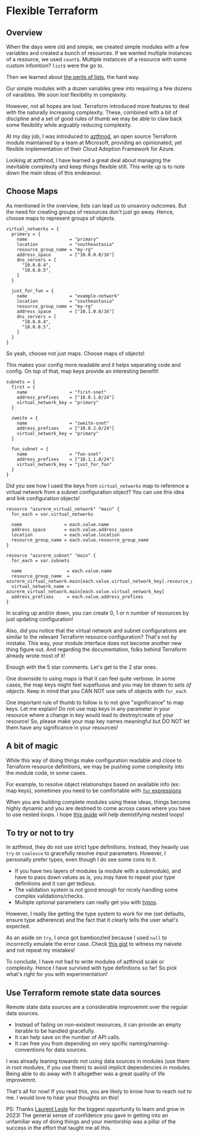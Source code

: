 # Flexible Terraform

## Overview

When the days were old and simple, we created simple modules with a few
variables and created a bunch of resources. If we wanted multiple instances of
a resource, we used `count`s. Multiple instances of
a resource with some custom infomtion? `list`s were the go to.

Then we learned about [the perils of
lists](https://faun.pub/terraform-deleting-an-element-from-a-list-cb5bdadc8bbd),
the hard way.

Our simple modules with a dozen variables grew into requiring a few dozens of
varaibles. We soon lost flexibility in complexity.

However, not all hopes are lost. Terraform introduced more features to deal
with the naturally increasing complexity. These, combined with a bit of
discipline and a set of good rules of thumb we may be able to claw back some
flexibility while arguably reducing complexity.

At my day job, I was introduced to
[aztfmod](https://github.com/aztfmod/terraform-azurerm-caf), an open source
Terraform module maintained by a team at Microsoft, providing an opinionated,
yet flexible implementation of their Cloud Adoption Framework for Azure.

Looking at aztfmod, I have learned a great deal about managing the inevitable
complexity and keep things flexible still. This write up is to note down the
main ideas of this endeavour.

## Choose Maps

As mentioned in the overview, lists can lead us to unsavory outcomes. But the
need for creating groups of resources don't just go away. Hence, choose maps to
represent groups of objects.

```
virtual_networks = {
  primary = {
    name                = "primary"
    location            = "southeastasia"
    resource_group_name = "my-rg"
    address_space       = ["10.0.0.0/16"]
    dns_servers = [
      "10.0.0.4",
      "10.0.0.5",
    ]
  }

  just_for_fun = {
    name                = "example-network"
    location            = "southeastasia"
    resource_group_name = "my-rg"
    address_space       = ["10.1.0.0/16"]
    dns_servers = [
      "10.0.0.4",
      "10.0.0.5",
    ]
  }
}
```

So yeah, choose not just maps. Choose maps of objects!

This makes your config more readable and it helps separating code and config.
On top of that, map keys provide an interesting benefit!

```
subnets = {
  first = {
    name                = "first-snet"
    address_prefixes    = ["10.0.1.0/24"]
    virtual_network_key = "primary"
  }

  zweite = {
    name                = "zweite-snet"
    address_prefixes    = ["10.0.2.0/24"]
    virtual_network_key = "primary"
  }

  fun_subnet = {
    name                = "fun-snet"
    address_prefixes    = ["10.1.1.0/24"]
    virtual_network_key = "just_for_fun"
  }
}
```

Did you see how I used the keys from `virtual_networks` map to reference
a virtual network from a subnet configuration object? You can use this idea and
link configuration objects!

```
resource "azurerm_virtual_network" "main" {
  for_each = var.virtual_networks

  name                = each.value.name
  address_space       = each.value.address_space
  location            = each.value.location
  resource_group_name = each.value.resource_group_name
}

resource "azurerm_subnet" "main" {
  for_each = var.subnets

  name                 = each.value.name
  resource_group_name  = azurerm_virtual_network.main[each.value.virtual_network_key].resource_group_name
  virtual_network_name = azurerm_virtual_network.main[each.value.virtual_network_key]
  address_prefixes     = each.value.address_prefixes
}
```

In scaling up and/or down, you can create 0, 1 or n number of resources by
just updating configuration!

Also, did you notice that the virtual network and subnet configurations are
similar to the relevant Terraform resource configuration? That's not by
mistake. This way, your module interface does not become another new thing
figure out.  And regarding the documentation, folks behind Terraform already
wrote most of it!

Enough with the 5 star comments. Let's get to the 2 star ones.

One downside to using maps is that it can feel quite verbose. In some cases,
the map keys might feel supefluous and you may be drawn to *sets of objects*.
Keep in mind that you CAN NOT use sets of objects with `for_each`

One important rule of thumb to follow is to not give "significance" to map
keys. Let me explain! Do not use map keys in any parameter in your resource
where a change in key would lead to destroy/create of your resource!  So,
please make your map key names meaningful but DO NOT let them have any
significance in your resources!

## A bit of magic

While this way of doing things make configuration readable and close to
Terraform resource definitions, we may be pushing some complexity into the
module code, in some cases.

For example, to resolve object relationships based on available info (ex: map
keys), sometimes you need to be comfortable with [`for`
expressions](https://developer.hashicorp.com/terraform/language/expressions/for)

When you are building complete modules using these ideas, things become highly
dynamic and you are destined to come across cases where you have to use nested
loops. I hope [this
guide](https://gist.github.com/chanux/e9ebabb46169b9d2c46c331f56da4800) will
help demistifying nested loops!

## To try or not to try

In aztfmod, they do not use strict type definitions. Instead, they heavily use
`try` or `coalesce` to gracefully resolve input parameters. However,
I personally prefer types, even though I do see some cons to it.

- If you have two layers of modules (a module with a submodule), and have to
  pass down values as is,  you may have to repeat your type definitions and it
  can get tedious.
- The validation system is not good enough for nicely handling some complex
  validations/checks.
- Multiple optional parameters can really get you with
  [typos](https://gist.github.com/chanux/8afa8c25bc198187eee892ab54063f3c).

However, I really like getting the type system to work for me (set defaults,
ensure type adherence) and the fact that it clearly tells the user what's
expected.

As an aside on `try`, I once got bamboozled because I used `null` to
incorrectly emulate the error case. Check [this
gist](https://gist.github.com/chanux/6de8bcdfeea327240776b7e4af72eb69) to
witness my naivete and not repeat my mistakes!

To conclude, I have not had to write modules of aztfmod scale or complexity.
Hence I have survived with type definitions so far! So pick what's right for
you with experimentation!

## Use Terraform remote state data sources

Remote state data sources are a considerable improvemnt over the regular data
sources.

- Instead of failing on non-existent resources, it can provide an empty
  iterable to be handled gracefully.
- It can help save on the number of API calls.
- It can free you from depending on very spcific naming/naming-conventions for
  data sources.

I was already leaning towards not using data sources in modules (use them in
root modules, if you use them) to avoid implicit dependencies in modules.
Being able to do away with it altogether was a great quality of life
improvemnt.

That's all for now! If you read this, you are likely to know how to reach out
to me.  I would love to hear your thoughts on this!

PS: Thanks [Laurent Lesle](https://github.com/LaurentLesle) for the biggest
opportunity to learn and grow in 2023! The general sense of confidence you gave
in getting into an unfamiliar way of doing things and your mentorship was
a pillar of the success in the effort that taught me all this.
